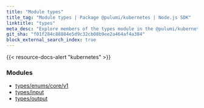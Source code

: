 ```yaml
---
title: "Module types"
title_tag: "Module types | Package @pulumi/kubernetes | Node.js SDK"
linktitle: "types"
meta_desc: "Explore members of the types module in the @pulumi/kubernetes package."
git_sha: "f01f284c88884e5d9c32cb08b9ee2a464af4a384"
block_external_search_index: true
---
```


<!-- WARNING: this page was generated by a tool. Do not edit it by hand. -->
<!-- To change it, please see https://github.com/pulumi/docs/tree/master/tools/tscdocgen. -->

{{< resource-docs-alert "kubernetes" >}}


<h3>Modules</h3>
<ul class="api">
    <li><a href="enums/core/v1/"><span class="symbol module"></span>types/enums/core/v1</a></li>
    <li><a href="input/"><span class="symbol module"></span>types/input</a></li>
    <li><a href="output/"><span class="symbol module"></span>types/output</a></li>
</ul>








